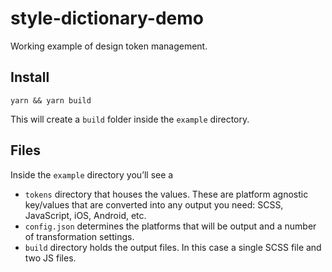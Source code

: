 # style-dictionary-demo
Working example of design token management.

## Install

```shell
yarn && yarn build
```

This will create a `build` folder inside the `example` directory. 

## Files

Inside the `example` directory you’ll see a

-  `tokens` directory that houses the values. These are platform agnostic key/values that are converted into any output you need: SCSS, JavaScript, iOS, Android, etc. 
-  `config.json` determines the platforms that will be output and a number of transformation settings. 
- `build` directory holds the output files. In this case a single SCSS file and two JS files. 

